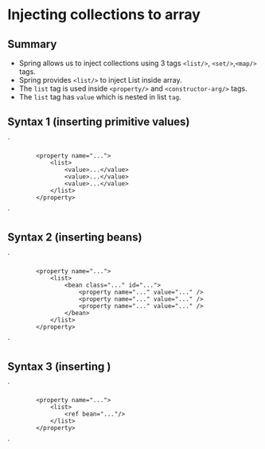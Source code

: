# Injecting collections to array

## Summary
- Spring allows us to inject collections using 3 tags `<list/>`, `<set/>`,`<map/>` tags.
- Spring provides `<list/>` to inject List inside array.
- The `list` tag is used inside `<property/>` and `<constructor-arg/>` tags.
- The `list` tag has `value` which is nested in list `tag`.

## Syntax 1 (inserting primitive values)

`

            <property name="...">
                <list>
                    <value>...</value>
                    <value>...</value>
                    <value>...</value>
                </list>
            </property>
`

## Syntax 2 (inserting beans)

`

            <property name="...">
                <list>
                    <bean class="..." id="...">
                        <property name="..." value="..." />
                        <property name="..." value="..." />
                        <property name="..." value="..." />
                    </bean>
                </list>
            </property>
`

## Syntax 3 (inserting )

`

            <property name="...">
                <list>
                    <ref bean="..."/>
                </list>
            </property>
`